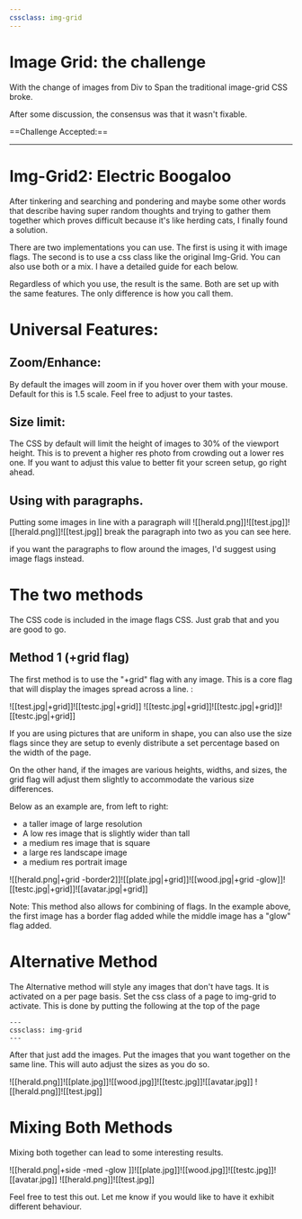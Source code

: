 ```yaml
---
cssclass: img-grid
---
```


# Image Grid: the challenge
With the change of images from Div to Span the traditional image-grid CSS broke. 

After some discussion, the consensus was that it wasn't fixable. 

==Challenge Accepted:==

---

# Img-Grid2: Electric Boogaloo
After tinkering and searching and pondering and maybe some other words that describe having super random thoughts and trying to gather them together which proves difficult because it's like herding cats, I finally found a solution. 

There are two implementations you can use. The first is using it with image flags. The second is to use a css class like the original Img-Grid. You can also use both or a mix. I have a detailed guide for each below. 

Regardless of which you use, the result is the same. Both are set up with the same features. The only difference is how you call them. 

# Universal Features: 
## Zoom/Enhance: 
By default the images will zoom in if you hover over them with your mouse. Default for this is 1.5 scale. Feel free to adjust to your tastes.
## Size limit: 
The CSS by default will limit the height of images to 30% of the viewport height. This is to prevent a higher res photo from crowding out a lower res one. If you want to adjust this value to better fit your screen setup, go right ahead. 

## Using with paragraphs. 

Putting some images in line with a paragraph will ![[herald.png]]![[test.jpg]]![[herald.png]]![[test.jpg]] break the paragraph into two as you can see here. 

if you want the paragraphs to flow around the images, I'd suggest using image flags instead. 

# The two methods
The CSS code is included in the image flags CSS. Just grab that and you are good to go. 

## Method 1 (+grid flag)

The first method is to use the "+grid" flag with any image. This is a core flag that will display the images spread across a line. : 

![[test.jpg|+grid]]![[testc.jpg|+grid]]
![[testc.jpg|+grid]]![[testc.jpg|+grid]]![[testc.jpg|+grid]]

If you are using pictures that are uniform in shape, you can also use the size flags since they are setup to evenly distribute a set percentage based on the width of the page. 

On the other hand, if the images are various heights, widths, and sizes, the grid flag will adjust them slightly to accommodate the various size differences. 

Below as an example are, from left to right: 
- a taller image of large resolution 
- A low res image that is slightly wider than tall
- a medium res image that is square 
- a large res landscape image
- a medium res portrait image 


![[herald.png|+grid -border2]]![[plate.jpg|+grid]]![[wood.jpg|+grid -glow]]![[testc.jpg|+grid]]![[avatar.jpg|+grid]]

Note: This method also allows for combining of flags. In the example above, the first image has a border flag added while the middle image has a "glow" flag added.


# Alternative Method
The Alternative method will style any images that don't have tags. 
It is activated on a per page basis. 
Set the css class of a page to img-grid to activate. 
This is done by putting the following at the top of the page
```
---
cssclass: img-grid
---
```

After that just add the images. Put the images that you want together on the same line. This will auto adjust the sizes as you do so. 

![[herald.png]]![[plate.jpg]]![[wood.jpg]]![[testc.jpg]]![[avatar.jpg]]
![[herald.png]]![[test.jpg]]




# Mixing Both Methods
Mixing both together can lead to some interesting results. 

![[herald.png|+side -med -glow ]]![[plate.jpg]]![[wood.jpg]]![[testc.jpg]]![[avatar.jpg]]
![[herald.png]]![[test.jpg]]


Feel free to test this out. Let me know if you would like to have it exhibit different behaviour. 